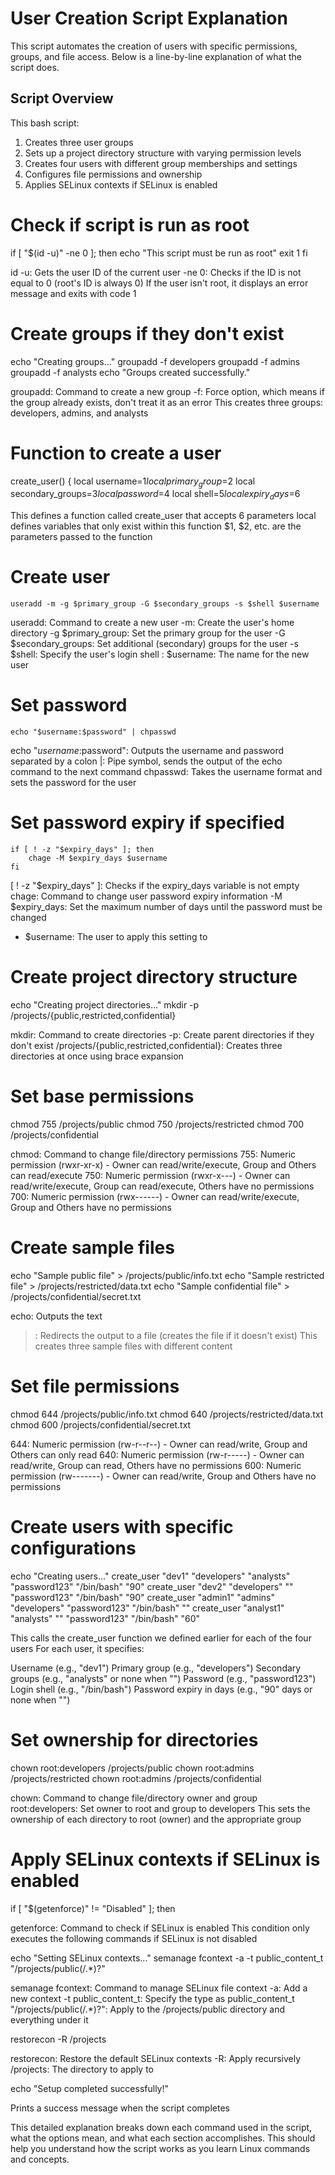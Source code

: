 # User Creation Script Explanation

This script automates the creation of users with specific permissions, groups, and file access. Below is a line-by-line explanation of what the script does.

## Script Overview

This bash script:
1. Creates three user groups
2. Sets up a project directory structure with varying permission levels
3. Creates four users with different group memberships and settings
4. Configures file permissions and ownership
5. Applies SELinux contexts if SELinux is enabled

# Check if script is run as root
if [ "$(id -u)" -ne 0 ]; then
    echo "This script must be run as root" 
    exit 1
fi

id -u: Gets the user ID of the current user
-ne 0: Checks if the ID is not equal to 0 (root's ID is always 0)
If the user isn't root, it displays an error message and exits with code 1

# Create groups if they don't exist
echo "Creating groups..."
groupadd -f developers
groupadd -f admins
groupadd -f analysts
echo "Groups created successfully."

groupadd: Command to create a new group
-f: Force option, which means if the group already exists, don't treat it as an error
This creates three groups: developers, admins, and analysts

# Function to create a user
create_user() {
    local username=$1
    local primary_group=$2
    local secondary_groups=$3
    local password=$4
    local shell=$5
    local expiry_days=$6

This defines a function called create_user that accepts 6 parameters
local defines variables that only exist within this function
$1, $2, etc. are the parameters passed to the function

# Create user 
    useradd -m -g $primary_group -G $secondary_groups -s $shell $username

useradd: Command to create a new user
-m: Create the user's home directory
-g $primary_group: Set the primary group for the user
-G $secondary_groups: Set additional (secondary) groups for the user
-s $shell: Specify the user's login shell : $username: The name for the new user

# Set password
    echo "$username:$password" | chpasswd

echo "$username:$password": Outputs the username and password separated by a colon
|: Pipe symbol, sends the output of the echo command to the next command
chpasswd: Takes the username format and sets the password for the user

 # Set password expiry if specified
    if [ ! -z "$expiry_days" ]; then
        chage -M $expiry_days $username
    fi

[ ! -z "$expiry_days" ]: Checks if the expiry_days variable is not empty
chage: Command to change user password expiry information
-M $expiry_days: Set the maximum number of days until the password must be changed
- $username: The user to apply this setting to

# Create project directory structure
echo "Creating project directories..."
mkdir -p /projects/{public,restricted,confidential}

mkdir: Command to create directories
-p: Create parent directories if they don't exist
/projects/{public,restricted,confidential}: Creates three directories at once using brace expansion

# Set base permissions
chmod 755 /projects/public
chmod 750 /projects/restricted
chmod 700 /projects/confidential

chmod: Command to change file/directory permissions
755: Numeric permission (rwxr-xr-x) - Owner can read/write/execute, Group and Others can read/execute
750: Numeric permission (rwxr-x---) - Owner can read/write/execute, Group can read/execute, Others have no permissions
700: Numeric permission (rwx------) - Owner can read/write/execute, Group and Others have no permissions

# Create sample files
echo "Sample public file" > /projects/public/info.txt
echo "Sample restricted file" > /projects/restricted/data.txt
echo "Sample confidential file" > /projects/confidential/secret.txt

echo: Outputs the text
>: Redirects the output to a file (creates the file if it doesn't exist)
This creates three sample files with different content

# Set file permissions
chmod 644 /projects/public/info.txt
chmod 640 /projects/restricted/data.txt
chmod 600 /projects/confidential/secret.txt

644: Numeric permission (rw-r--r--) - Owner can read/write, Group and Others can only read
640: Numeric permission (rw-r-----) - Owner can read/write, Group can read, Others have no permissions
600: Numeric permission (rw-------) - Owner can read/write, Group and Others have no permissions

# Create users with specific configurations
echo "Creating users..."
create_user "dev1" "developers" "analysts" "password123" "/bin/bash" "90"
create_user "dev2" "developers" "" "password123" "/bin/bash" "90"
create_user "admin1" "admins" "developers" "password123" "/bin/bash" ""
create_user "analyst1" "analysts" "" "password123" "/bin/bash" "60"

This calls the create_user function we defined earlier for each of the four users
For each user, it specifies:

Username (e.g., "dev1")
Primary group (e.g., "developers")
Secondary groups (e.g., "analysts" or none when "")
Password (e.g., "password123")
Login shell (e.g., "/bin/bash")
Password expiry in days (e.g., "90" days or none when "")



# Set ownership for directories
chown root:developers /projects/public
chown root:admins /projects/restricted
chown root:admins /projects/confidential

chown: Command to change file/directory owner and group
root:developers: Set owner to root and group to developers
This sets the ownership of each directory to root (owner) and the appropriate group

# Apply SELinux contexts if SELinux is enabled
if [ "$(getenforce)" != "Disabled" ]; then

getenforce: Command to check if SELinux is enabled
This condition only executes the following commands if SELinux is not disabled

   echo "Setting SELinux contexts..."
    semanage fcontext -a -t public_content_t "/projects/public(/.*)?"

semanage fcontext: Command to manage SELinux file context
-a: Add a new context
-t public_content_t: Specify the type as public_content_t
"/projects/public(/.*)?": Apply to the /projects/public directory and everything under it

   restorecon -R /projects

restorecon: Restore the default SELinux contexts
-R: Apply recursively
/projects: The directory to apply to

echo "Setup completed successfully!"

Prints a success message when the script completes


This detailed explanation breaks down each command used in the script, what the options mean, and what each section accomplishes. This should help you understand how the script works as you learn Linux commands and concepts.